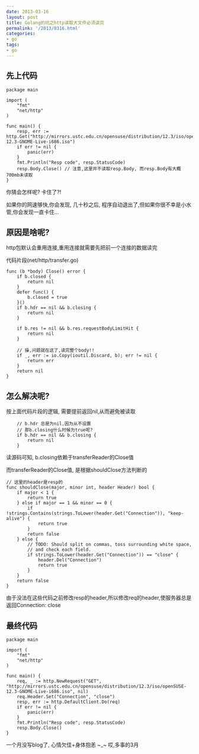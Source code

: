 ```yaml
---
date: 2013-03-16
layout: post
title: Golang的坑之http读取大文件必须读完
permalink: '/2013/0316.html'
categories:
- go
tags:
- go
---
```


先上代码
--------

```
package main

import (
	"fmt"
	"net/http"
)

func main() {
	resp, err := http.Get("http://mirrors.ustc.edu.cn/opensuse/distribution/12.3/iso/openSUSE-12.3-GNOME-Live-i686.iso")
	if err != nil {
		panic(err)
	}
	fmt.Println("Resp code", resp.StatusCode)
	resp.Body.Close() // 注意,这里并不读取resp.Body, 而resp.Body有大概700mb未读取
}
```

你猜会怎样呢? 卡住了?! 

如果你的网速够快,你会发现, 几十秒之后, 程序自动退出了,但如果你很不幸是小水管,你会发现一直卡住...

原因是啥呢?
-----------

http包默认会重用连接,重用连接就需要先把前一个连接的数据读完

代码片段(net/http/transfer.go)
```
func (b *body) Close() error {
	if b.closed {
		return nil
	}
	defer func() {
		b.closed = true
	}()
	if b.hdr == nil && b.closing {
		return nil
	}
	
	if b.res != nil && b.res.requestBodyLimitHit {
		return nil
	}

	// 操,问题就在这了,读完整个body!!
	if _, err := io.Copy(ioutil.Discard, b); err != nil {
		return err
	}
	return nil
}
```

怎么解决呢?
-----------

按上面代码片段的逻辑, 需要提前返回nil,从而避免被读取

```
	// b.hdr 总是为nil,因为从不设置
	// 那b.closing什么时候为true呢?
	if b.hdr == nil && b.closing {
		return nil
	}
```

读源码可知, b.closing依赖于transferReader的Close值

而transferReader的Close值, 是根据shouldClose方法判断的

```
// 这里的header是resp的
func shouldClose(major, minor int, header Header) bool {
	if major < 1 {
		return true
	} else if major == 1 && minor == 0 {
		if !strings.Contains(strings.ToLower(header.Get("Connection")), "keep-alive") {
			return true
		}
		return false
	} else {
		// TODO: Should split on commas, toss surrounding white space,
		// and check each field.
		if strings.ToLower(header.Get("Connection")) == "close" {
			header.Del("Connection")
			return true
		}
	}
	return false
}
```

由于没法在这些代码之前修改resp的header,所以修改req的header,使服务器总是返回Connection: close

最终代码
--------

```
package main

import (
	"fmt"
	"net/http"
)

func main() {
	req, _ := http.NewRequest("GET", "http://mirrors.ustc.edu.cn/opensuse/distribution/12.3/iso/openSUSE-12.3-GNOME-Live-i686.iso", nil)
	req.Header.Set("Connection", "close")
	resp, err := http.DefaultClient.Do(req)
	if err != nil {
		panic(err)
	}
	fmt.Println("Resp code", resp.StatusCode)
	resp.Body.Close()
}
```


一个月没写blog了, 心情欠佳+身体抱恙 ~_~ 哎,多事的3月
